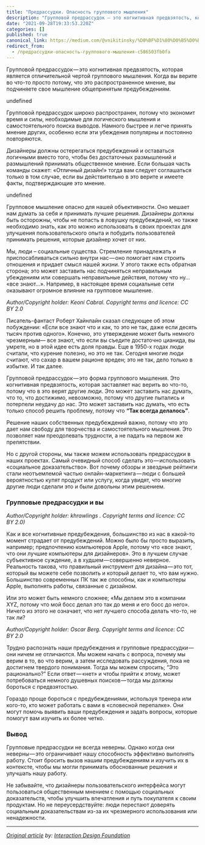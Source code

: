 ```yaml
---
title: "Предрассудки. Опасность группового мышления"
description: "Групповой предрассудок — это когнитивная предвзятость, которая является отличительной чертой группового мышления. Когда вы верите во…"
date: "2021-09-28T19:33:53.220Z"
categories: []
published: true
canonical_link: https://medium.com/@vnikitinsky/%D0%BF%D1%80%D0%B5%D0%B4%D1%80%D0%B0%D1%81%D1%81%D1%83%D0%B4%D0%BA%D0%B8-%D0%BE%D0%BF%D0%B0%D1%81%D0%BD%D0%BE%D1%81%D1%82%D1%8C-%D0%B3%D1%80%D1%83%D0%BF%D0%BF%D0%BE%D0%B2%D0%BE%D0%B3%D0%BE-%D0%BC%D1%8B%D1%88%D0%BB%D0%B5%D0%BD%D0%B8%D1%8F-c586503fb0fa
redirect_from:
  - /предрассудки-опасность-группового-мышления-c586503fb0fa
---
```


Групповой предрассудок — это когнитивная предвзятость, которая является отличительной чертой группового мышления. Когда вы верите во что-то просто потому, что это распространенное мнение, вы подчиняете свое мышление общепринятым предубеждениям.

undefined

Групповой предрассудок широко распространен, потому что экономит время и силы, необходимые для логического мышления и самостоятельного поиска выводов. Намного быстрее и легче принять мнение других, особенно если эти убеждения популярны и постоянно повторяются.

Дизайнеры должны остерегаться предубеждений и оставаться логичными вместо того, чтобы без достаточных размышлений и размышлений принимать общественное мнение. Если большая часть команды скажет: «Отличный дизайн!» тогда вам следует соглашаться только в том случае, если вы действительно в это верите и имеете факты, подтверждающие это мнение.

undefined

Групповое мышление опасно для нашей объективности. Оно мешает нам думать за себя и принимать лучшие решения. Дизайнеры должны быть осторожны, чтобы не попасть в ловушку предубеждений, но также необходимо знать, как это можно использовать в своих проектах для улучшения пользовательского опыта и побудить пользователей принимать решения, которые дизайнер хочет от них.

Мы, люди – социальные существа. Стремление принадлежать и приспосабливаться сильно внутри нас — оно помогает нам строить отношения и придает смысл нашей жизни. У этого также есть обратная сторона; это может заставить нас подчиняться неправильным убеждениям или совершать неправильные действия, потому что ну… «все знают…». Например, в настоящее время социальные сети оказывают огромное влияние на групповое мышление.

_Author/Copyright holder: Keoni Cabral. Copyright terms and licence: CC BY 2.0_

Писатель-фантаст Роберт Хайнлайн сказал следующее об этом побуждении: «Если все знают что и как, то это не так, даже если десять тысяч против одного». Конечно, это утверждение может быть немного чрезмерным— все знают, что если вы съедите достаточно цианида, вы умрете, но в этой идее есть доля правды. Еще в 1950-х годах люди считали, что курение полезно, но это не так. Сегодня многие люди считают, что сахар в вашем рационе вреден; это не так, дело только в избытке. И так далее.

Групповой предрассудок — это форма группового мышления. Это когнитивная предвзятость, которая заставляет нас верить во что-то, потому что в это верят другие люди. Это может заставить нас думать, что то, что достижимо, невозможно, потому что другие пытались и потерпели неудачу до нас. Это может заставить нас думать, что есть только способ решить проблему, потому что **“Так всегда делалось”**.

Решение наших собственных предубеждений важно, потому что это дает нам свободу для творчества и самостоятельного мышления. Это позволяет нам преодолевать трудности, а не падать на первом же препятствии.

Но с другой стороны, мы также можем использовать предрассудки в наших проектах. Самый очевидный способ сделать это — использовать «социальное доказательство». Вот почему обзоры и звездные рейтинги стали неотъемлемой частью онлайн-маркетинга — люди с большей вероятностью купят продукт или услугу, когда увидят, что многие другие люди сделали это и были довольны этим решением.

### Групповые предрассудки и вы

_Author/Copyright holder: khrawlings . Copyright terms and licence: CC BY 2.0)_

Как и все когнитивные предубеждения, большинство из нас в какой-то момент страдает от предубеждений. Можно было бы просто выразить, например; предпочтению компьютеров Apple, потому что «все знают, что они лучшие компьютеры для дизайнеров». Это в лучшем случае субъективное суждение, а в худшем — совершенно неверное. Реальность такова, что правильный инструмент для дизайна — это тот, который вы можете себе позволить и который делает то, что вам нужно. Большинство современных ПК так же способны, как и компьютеры Apple, выполнять работы, связанные с дизайном.

Или это может быть немного сложнее; «Мы делаем это в компании XYZ, потому что мой босс делал это так до меня и его босс до него». Ничего из этого не означает, что нет лучшего способа делать что-то, не так ли?

_Author/Copyright holder: Oscar Berg. Copyright terms and licence: CC BY 2.0_

Трудно распознать наши предубеждения и групповые предрассудки — они ничем не отличаются. Мы можем начать с вопроса, почему мы верим в то, во что верим, а затем исследовать рассуждения, пока не достигнем твердого понимания. Тогда мы можем спросить; “Это рационально?” Если ответ — «нет» и чтобы прийти к этому, может потребоваться немного душевных поисков — тогда мы должны бороться с предвзятостью.

Гораздо проще бороться с предубеждениями, используя тренера или кого-то, кто может работать с вами в «словесной перепалке». Они могут помочь выявить ваши предубеждения и задать вопросы, которые помогут вам изучить их более четко.

### Вывод

Групповые предрассудки не всегда неверны. Однако когда они неверны — это ограничивает нашу способность эффективно выполнять работу. Стоит бросить вызов нашим предубеждениям и изучить их в контексте, чтобы мы могли принимать обоснованные решения и улучшать нашу работу.

Не забывайте, что дизайнеры пользовательского интерфейса могут пользоваться общественным мнением с помощью социальных доказательств, чтобы улучшить впечатления и путь покупателя к своим продуктам. Но не переусердствуйте: люди перестают доверять социальным доказательствам из-за их чрезмерного использования или ненадежности.

---

[_Original article_](https://www.interaction-design.org/literature/topics/bandwagon-bias) _by:_ [_Interaction Design Foundation_](www.interaction-design.org)
